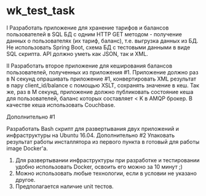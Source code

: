 # wk_test_task

I
Разработать приложение для хранение тарифов и балансов пользователей в SQL БД с одним HTTP GET методом - получение
данных о пользователях (их тариф, баланс), т.е. выгрузка данных из БД.
Не использовать Spring Boot, схема БД с тестовыми данными в виде SQL скрипта. API должно уметь как JSON, так и XML.

II
Разработать второе приложение для кеширования балансов пользователей, полученных из приложения #1. Приложение должно
раз в N секунд опрашивать приложение #1, конвертировать XML результат в пару client_id/balance с помощью XSLT,
сохранять значение в кеш. Так же, раз в M секунд, приложение должно публиковать состояние кеша для пользователей,
баланс которых составляет < K в AMQP брокер.
В качестве кеша использовать Couchbase.

Дополнительно #1

Разработать Bash скрипт для развертывания двух приложений и инфраструктуры на Ubuntu 16.04.
    Дополнительно #2
Упаковать результат работы инсталлятора из первого пункта в готовый для работы image Docker'a.

1) Для развертывании инфраструктуры при разработке и тестировании удобно использовать Docker, освоить его можно за 10 минут ;)
2) Можно использовать любые технологии, если в условии не указано другое.
3) Предполагается наличие unit тестов.
